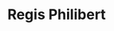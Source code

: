 ---
title: Regis Philibert
job_title: Lead Developer
twitter_handle: regisphilibert
avatar: /uploads/regis.jpeg
---